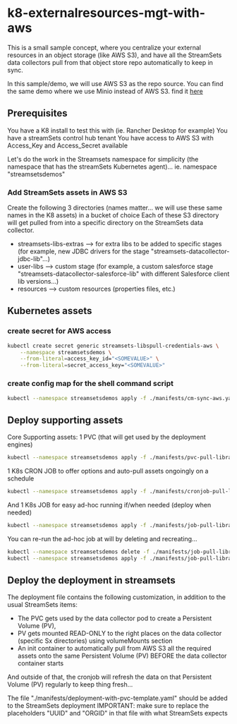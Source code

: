 k8-externalresources-mgt-with-aws
=======================================

This is a small sample concept, where you centralize your external resources in an object storage (like AWS S3), and have all the StreamSets data collectors pull from that object store repo automatically to keep in sync.

In this sample/demo, we will use AWS S3 as the repo source. 
You can find the same demo where we use Minio instead of AWS S3. find it [here](../k8-externalresources-mgt-with-minio/)

## Prerequisites

You have a K8 install to test this with (ie. Rancher Desktop for example)
You have a streamSets control hub tenant
You have access to AWS S3 with Access_Key and Access_Secret available

Let's do the work in the Streamsets namespace for simplicity (the namespace that has the streamSets Kubernetes agent)...
ie. namespace "streamsetsdemos"

### Add StreamSets assets in AWS S3

Create the following 3 directories (names matter... we will use these same names in the K8 assets) in a bucket of choice
Each of these S3 directory will get pulled from into a specific directory on the StreamSets data collector. 

- streamsets-libs-extras --> for extra libs to be added to specific stages (for example, new JDBC drivers for the stage "streamsets-datacollector-jdbc-lib"...)
- user-libs --> custom stage (for example, a custom salesforce stage "streamsets-datacollector-salesforce-lib" with different Salesforce client lib versions...)
- resources --> custom resources (properties files, etc.)

## Kubernetes assets

### create secret for AWS access

```sh
kubectl create secret generic streamsets-libspull-credentials-aws \
    --namespace streamsetsdemos \
    --from-literal=access_key_id="<SOMEVALUE>" \
    --from-literal=secret_access_key="<SOMEVALUE>"
```

### create config map for the shell command script

```sh
kubectl --namespace streamsetsdemos apply -f ./manifests/cm-sync-aws.yaml
```

## Deploy supporting assets

Core Supporting assets: 1 PVC (that will get used by the deployment engines)

```sh
kubectl --namespace streamsetsdemos apply -f ./manifests/pvc-pull-libraries.yaml
```

1 K8s CRON JOB to offer options and auto-pull assets ongoingly on a schedule  

```sh
kubectl --namespace streamsetsdemos apply -f ./manifests/cronjob-pull-libraries.yaml
```

And 1 K8s JOB for easy ad-hoc running if/when needed (deploy when needed)

```sh
kubectl --namespace streamsetsdemos apply -f ./manifests/job-pull-libraries.yaml
```

You can re-run the ad-hoc job at will by deleting and recreating...

```sh
kubectl --namespace streamsetsdemos delete -f ./manifests/job-pull-libraries.yaml
kubectl --namespace streamsetsdemos apply -f ./manifests/job-pull-libraries.yaml
```

## Deploy the deployment in streamsets

The deployment file contains the following customization, in addition to the usual StreamSets items:
 - The PVC gets used by the data collector pod to create a Persistent Volume (PV),
 - PV gets mounted READ-ONLY to the right places on the data collector (specific Sx directories) using volumeMounts section
 - An init container to automatically pull from AWS S3 all the required assets onto the same Persistent Volume (PV) BEFORE the data collector container starts

And outside of that, the cronjob will refresh the data on that Persistent Volume (PV) regularly to keep thing fresh...

The file "./manifests/deployment-with-pvc-template.yaml" should be added to the StreamSets deployment
IMPORTANT: make sure to replace the placeholders "UUID" and "ORGID" in that file with what StreamSets expects